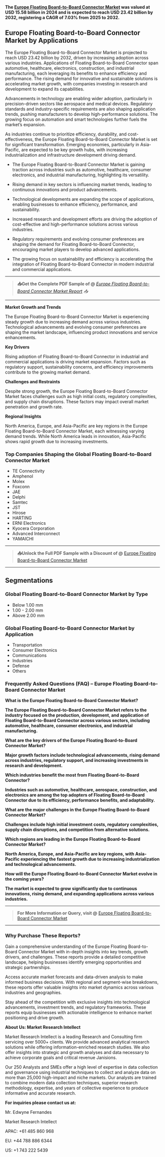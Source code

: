 <p><strong>The <a href="https://www.marketresearchintellect.com/download-sample/?rid=1049607&amp;utm_source=Pulse-April-Europe&amp;utm_medium=852">Europe Floating Board-to-Board Connector Market</a> was valued at USD 15.58 billion in 2024 and is expected to reach USD 23.42 billion by 2032, registering a CAGR of 7.03% from 2025 to 2032.</strong></p><h2>Europe Floating Board-to-Board Connector Market by Applications&nbsp;</h2><p><p>The Europe Floating Board-to-Board Connector Market is projected to reach USD 23.42 billion by 2032, driven by increasing adoption across various industries. Applications of Floating Board-to-Board Connector span automotive, healthcare, electronics, construction, and industrial manufacturing, each leveraging its benefits to enhance efficiency and performance. The rising demand for innovative and sustainable solutions is accelerating market growth, with companies investing in research and development to expand its capabilities.</p><p>Advancements in technology are enabling wider adoption, particularly in precision-driven sectors like aerospace and medical devices. Regulatory standards and industry-specific requirements are also shaping application trends, pushing manufacturers to develop high-performance solutions. The growing focus on automation and smart technologies further fuels the market&rsquo;s expansion.</p><p>As industries continue to prioritize efficiency, durability, and cost-effectiveness, the Europe Floating Board-to-Board Connector Market is set for significant transformation. Emerging economies, particularly in Asia-Pacific, are expected to be key growth hubs, with increasing industrialization and infrastructure development driving demand.</p></p><ul><li><p>The Europe Floating Board-to-Board Connector Market is gaining traction across industries such as automotive, healthcare, consumer electronics, and industrial manufacturing, highlighting its versatility.</p></li><li><p>Rising demand in key sectors is influencing market trends, leading to continuous innovations and product advancements.</p></li><li><p>Technological developments are expanding the scope of applications, enabling businesses to enhance efficiency, performance, and sustainability.</p></li><li><p>Increased research and development efforts are driving the adoption of cost-effective and high-performance solutions across various industries.</p></li><li><p>Regulatory requirements and evolving consumer preferences are shaping the demand for Floating Board-to-Board Connector, encouraging market players to develop advanced applications.</p></li><li><p>The growing focus on sustainability and efficiency is accelerating the integration of Floating Board-to-Board Connector in modern industrial and commercial applications.</p></li></ul><hr /><blockquote><p><strong><span class="font-[700]">📥Get the Complete PDF Sample of @ </span></strong><em><span class="font-[700]"><a href="https://www.marketresearchintellect.com/download-sample/?rid=1049607&amp;utm_source=Pulse-April-Europe&amp;utm_medium=852" target="_blank" data-tracking-control-name="article-ssr-frontend-pulse_little-text-block" data-tracking-will-navigate="" data-test-link="">Europe Floating Board-to-Board Connector Market Report</a>&nbsp;📥</span></em></p></blockquote><hr /><p class="" data-start="77" data-end="360"><strong data-start="77" data-end="105">Market Growth and Trends</strong></p><p class="" data-start="77" data-end="360">The Europe Floating Board-to-Board Connector Market is experiencing steady growth due to increasing demand across various industries. Technological advancements and evolving consumer preferences are shaping the market landscape, influencing product innovations and service enhancements.</p><p class="" data-start="362" data-end="606"><strong data-start="362" data-end="377">Key Drivers</strong></p><p class="" data-start="362" data-end="606">Rising adoption of Floating Board-to-Board Connector in industrial and commercial applications is driving market expansion. Factors such as regulatory support, sustainability concerns, and efficiency improvements contribute to the growing market demand.</p><p class="" data-start="608" data-end="849"><strong data-start="608" data-end="637">Challenges and Restraints</strong></p><p class="" data-start="608" data-end="849">Despite strong growth, the Europe Floating Board-to-Board Connector Market faces challenges such as high initial costs, regulatory complexities, and supply chain disruptions. These factors may impact overall market penetration and growth rate.</p><p class="" data-start="851" data-end="1095"><strong data-start="851" data-end="872">Regional Insights</strong></p><p class="" data-start="851" data-end="1095">North America, Europe, and Asia-Pacific are key regions in the Europe Floating Board-to-Board Connector Market, each witnessing varying demand trends. While North America leads in innovation, Asia-Pacific shows rapid growth due to increasing investments.</p><p><h3>Top Companies Shaping the Global Floating Board-to-Board Connector Market </h3><ul><li>TE Connectivity</li><li>Amphenol</li><li>Molex</li><li>Foxconn</li><li>JAE</li><li>Delphi</li><li>Samtec</li><li>JST</li><li>Hirose</li><li>HARTING</li><li>ERNI Electronics</li><li>Kyocera Corporation</li><li>Advanced Interconnect</li><li>YAMAICHI</li></ul></p><hr /><blockquote><p><strong>📥Unlock the Full PDF Sample with a Discount of @</strong> <a href="https://www.marketresearchintellect.com/ask-for-discount/?rid=1049607&amp;utm_source=Pulse-April-Europe&amp;utm_medium=852">Europe Floating Board-to-Board Connector Market</a></p></blockquote><hr /><p><h2>Segmentations</h2><h3>Global Floating Board-to-Board Connector Market by Type</h3><ul><li>Below 1.00 mm</li><li>1.00 - 2.00 mm</li><li>Above 2.00 mm</li></ul><h3>Global Floating Board-to-Board Connector Market by Application</h3><ul><li>Transportation</li><li>Consumer Electronics</li><li>Communications</li><li>Industries</li><li>Defense</li><li>Others</li></ul></p><h3><strong>Frequently Asked Questions (FAQ) &ndash; Europe Floating Board-to-Board Connector Market</strong></h3><p><strong>What is the Europe Floating Board-to-Board Connector Market?</strong></p><p><strong>The Europe Floating Board-to-Board Connector Market refers to the industry focused on the production, development, and application of Floating Board-to-Board Connector across various sectors, including automotive, healthcare, consumer electronics, and industrial manufacturing.</strong></p><p><strong>What are the key drivers of the Europe Floating Board-to-Board Connector Market?</strong></p><p><strong>Major growth factors include technological advancements, rising demand across industries, regulatory support, and increasing investments in research and development.</strong></p><p><strong>Which industries benefit the most from Floating Board-to-Board Connector?</strong></p><p><strong>Industries such as automotive, healthcare, aerospace, construction, and electronics are among the top adopters of Floating Board-to-Board Connector due to its efficiency, performance benefits, and adaptability.</strong></p><p><strong>What are the major challenges in the Europe Floating Board-to-Board Connector Market?</strong></p><p><strong>Challenges include high initial investment costs, regulatory complexities, supply chain disruptions, and competition from alternative solutions.</strong></p><p><strong>Which regions are leading in the Europe Floating Board-to-Board Connector Market?</strong></p><p><strong>North America, Europe, and Asia-Pacific are key regions, with Asia-Pacific experiencing the fastest growth due to increasing industrialization and technological advancements.</strong></p><p><strong>How will the Europe Floating Board-to-Board Connector Market evolve in the coming years?</strong></p><p><strong>The market is expected to grow significantly due to continuous innovations, rising demand, and expanding applications across various industries.</strong></p><hr /><blockquote><p><span class="font-[700]"><strong>For More Information or Query, visit&nbsp;@</strong>&nbsp;</span><span class="font-[700]"><a href="https://www.marketresearchintellect.com/product/floating-board-to-board-connector-market/?utm_source=Linkedin&utm_medium=852" target="_blank" data-tracking-control-name="article-ssr-frontend-pulse_little-text-block" data-tracking-will-navigate="" data-test-link="">Europe Floating Board-to-Board Connector Market</a></span></p></blockquote><hr /><h3><strong data-start="0" data-end="31">Why Purchase These Reports?</strong></h3><p class="" data-start="35" data-end="297">Gain a comprehensive understanding of the Europe Floating Board-to-Board Connector Market with in-depth insights into key trends, growth drivers, and challenges. These reports provide a detailed competitive landscape, helping businesses identify emerging opportunities and strategic partnerships.</p><p class="" data-start="299" data-end="540">Access accurate market forecasts and data-driven analysis to make informed business decisions. With regional and segment-wise breakdowns, these reports offer valuable insights into market dynamics across various industries and geographies.</p><p class="" data-start="542" data-end="784">Stay ahead of the competition with exclusive insights into technological advancements, investment trends, and regulatory frameworks. These reports equip businesses with actionable intelligence to enhance market positioning and drive growth.</p><p><strong><span class="font-[700]">About Us: Market Research Intellect</span></strong></p><p><span class="">Market Research Intellect is a leading Research and Consulting firm servicing over 5000+ clients. We provide advanced analytical research solutions while offering information-enriched research studies.&nbsp;</span>We also offer insights into strategic and growth analyses and data necessary to achieve corporate goals and critical revenue Janisions.</p><p><span class="">Our 250 Analysts and SMEs offer a high level of expertise in data collection and governance using industrial techniques to collect and analyze data on more than 25,000 high-impact and niche markets. Our analysts are trained to combine modern data collection techniques, superior research methodology, expertise, and years of collective experience to produce informative and accurate research.</span></p><p><strong>For inquiries please contact us at:</strong></p><p>Mr. Edwyne Fernandes</p><p>Market Research Intellect</p><p>APAC: +61 485 860 968</p><p>EU: +44 788 886 6344</p><p>US: +1 743 222 5439</p>